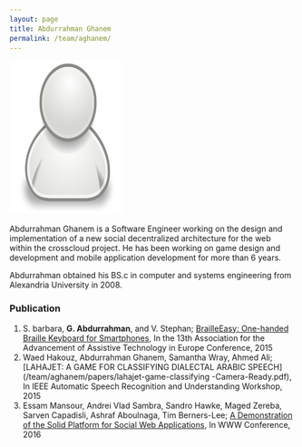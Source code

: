 ```yaml
---
layout: page
title: Abdurrahman Ghanem
permalink: /team/aghanem/
---
```

![aghanem](/team/aghanem/small.png)


Abdurrahman Ghanem is a Software Engineer working on the design and implementation of a new social decentralized architecture for the web within the crosscloud project. He has been working on game design and development and mobile application development for more than 6 years.

Abdurrahman obtained his BS.c in computer and systems engineering from Alexandria University in 2008.

### Publication 
1. S. barbara, **G. Abdurrahman**, and V. Stephan; [BrailleEasy: One-handed Braille Keyboard for Smartphones](/team/aghanem/papers/braille-easy-camera-ready-paper.pdf), In the 13th Association for the Advancement of Assistive Technology in Europe Conference, 2015
2. Waed Hakouz, Abdurrahman Ghanem, Samantha Wray, Ahmed Ali; [LAHAJET: A GAME FOR CLASSIFYING DIALECTAL ARABIC SPEECH](/team/aghanem/papers/lahajet-game-classifying -Camera-Ready.pdf), In IEEE Automatic Speech Recognition and Understanding Workshop, 2015
3. Essam Mansour, Andrei Vlad Sambra, Sandro Hawke, Maged Zereba, Sarven Capadisli, Ashraf Aboulnaga, Tim Berners-Lee; [A Demonstration of the Solid Platform for Social Web
Applications](/team/aghanem/papers/WWW16-solid-Demo-2.pdf), In WWW Conference, 2016
